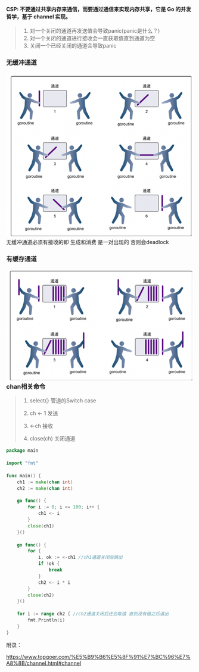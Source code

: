 #### CSP: 不要通过共享内存来通信，而要通过通信来实现内存共享，它是 Go 的并发哲学，基于 channel 实现。

> 1. 对一个关闭的通道再发送值会导致panic(panic是什么？)
> 2. 对一个关闭的通道进行接收会一直获取值直到通道为空
> 3. 关闭一个已经关闭的通道会导致panic

### 无缓冲通道

<img src="assets/image-20220607224714578.png" alt="image-20220607224714578" style="zoom:70%; float:left" />

无缓冲通道必须有接收的即 生成和消费 是一对出现的  否则会deadlock

### 有缓存通道

<img src="assets/image-20220607225251119.png" alt="image-20220607225251119" style="zoom:70%;float:left" />

### chan相关命令

> 1. select{} 管道的Switch case
>
> 2. ch <- 1 发送
>
> 3. <-ch  接收
> 4. close(ch) 关闭通道



```go
package main

import "fmt"

func main() {
	ch1 := make(chan int)
	ch2 := make(chan int)

	go func() {
		for i := 0; i <= 100; i++ {
			ch1 <- i
		}
		close(ch1)
	}()

	go func() {
		for {
			i, ok := <-ch1 //ch1通道关闭后跳出
			if !ok {
				break
			}
			ch2 <- i * i
		}
		close(ch2)
	}()

	for i := range ch2 { //ch2通道关闭后还会取值 直到没有值之后退出
		fmt.Println(i)
	}
}

```



附录：

https://www.topgoer.com/%E5%B9%B6%E5%8F%91%E7%BC%96%E7%A8%8B/channel.html#channel
